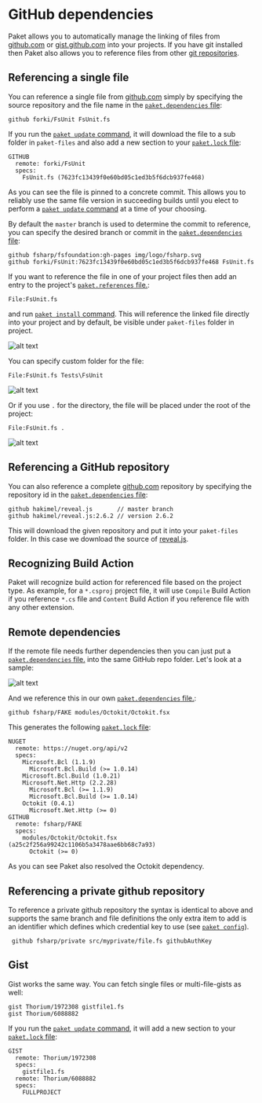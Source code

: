 # GitHub dependencies

Paket allows you to automatically manage the linking of files from [github.com](http://www.github.com) or [gist.github.com](https://gist.github.com/) into your projects.
If you have git installed then Paket also allows you to reference files from other [git repositories](git-dependencies.html).

## Referencing a single file

You can reference a single file from [github.com](http://www.github.com) simply by specifying the source repository and the file name in the [`paket.dependencies` file](dependencies-file.html):

    github forki/FsUnit FsUnit.fs

If you run the [`paket update` command](paket-update.html), it will download the file to a sub folder in ``paket-files`` and also add a new section to your [`paket.lock` file](lock-file.html):

    GITHUB
      remote: forki/FsUnit
      specs:
        FsUnit.fs (7623fc13439f0e60bd05c1ed3b5f6dcb937fe468)

As you can see the file is pinned to a concrete commit. This allows you to reliably use the same file version in succeeding builds until you elect to perform a [`paket update` command](paket-update.html) at a time of your choosing.

By default the `master` branch is used to determine the commit to reference, you can specify the desired branch or commit in the [`paket.dependencies` file](dependencies-file.html):

    github fsharp/fsfoundation:gh-pages img/logo/fsharp.svg
    github forki/FsUnit:7623fc13439f0e60bd05c1ed3b5f6dcb937fe468 FsUnit.fs

If you want to reference the file in one of your project files then add an entry to the project's [`paket.references` file.](references-files.html):
    
    File:FsUnit.fs

and run [`paket install` command](paket-install.html). This will reference the linked file directly into your project and by default, be visible under ``paket-files`` folder in project.

![alt text](img/github_ref_default_link.png "GitHub file referenced in project with default link")

You can specify custom folder for the file:

    File:FsUnit.fs Tests\FsUnit

![alt text](img/github_ref_custom_link.png "GitHub file referenced in project with custom link")

Or if you use ``.`` for the directory, the file will be placed under the root of the project:
    
    File:FsUnit.fs .

![alt text](img/github_ref_root.png "GitHub file referenced in project under root of project")

## Referencing a GitHub repository

You can also reference a complete [github.com](http://www.github.com) repository by specifying the repository id in the [`paket.dependencies` file](dependencies-file.html):

    github hakimel/reveal.js       // master branch
	github hakimel/reveal.js:2.6.2 // version 2.6.2

This will download the given repository and put it into your `paket-files` folder. In this case we download the source of [reveal.js](http://lab.hakim.se/reveal-js/#/).

## Recognizing Build Action

Paket will recognize build action for referenced file based on the project type. 
As example, for a ``*.csproj`` project file, it will use ``Compile`` Build Action if you reference ``*.cs`` file 
and ``Content`` Build Action if you reference file with any other extension.

## Remote dependencies

If the remote file needs further dependencies then you can just put a [`paket.dependencies` file.](dependencies-file.html) into the same GitHub repo folder.
Let's look at a sample:

![alt text](img/octokit-module.png "Octokit module")

And we reference this in our own [`paket.dependencies` file.](dependencies-file.html):

    github fsharp/FAKE modules/Octokit/Octokit.fsx


This generates the following [`paket.lock` file](lock-file.html):

	NUGET
	  remote: https://nuget.org/api/v2
	  specs:
		Microsoft.Bcl (1.1.9)
		  Microsoft.Bcl.Build (>= 1.0.14)
		Microsoft.Bcl.Build (1.0.21)
		Microsoft.Net.Http (2.2.28)
		  Microsoft.Bcl (>= 1.1.9)
		  Microsoft.Bcl.Build (>= 1.0.14)
		Octokit (0.4.1)
		  Microsoft.Net.Http (>= 0)
	GITHUB
	  remote: fsharp/FAKE
	  specs:
		modules/Octokit/Octokit.fsx (a25c2f256a99242c1106b5a3478aae6bb68c7a93)
		  Octokit (>= 0)

As you can see Paket also resolved the Octokit dependency.

## Referencing a private github repository

To reference a private github repository the syntax is identical to
above and supports the same branch and file definitions the only extra
item to add is an identifier which defines which credential key to
use (see [`paket config`](paket-config.html)). 

     github fsharp/private src/myprivate/file.fs githubAuthKey

## Gist

Gist works the same way. You can fetch single files or multi-file-gists as well:

    gist Thorium/1972308 gistfile1.fs
    gist Thorium/6088882

If you run the [`paket update` command](paket-update.html), it will add a new section to your [`paket.lock` file](lock-file.html):

    GIST
      remote: Thorium/1972308
      specs:
        gistfile1.fs
      remote: Thorium/6088882
      specs:
        FULLPROJECT
